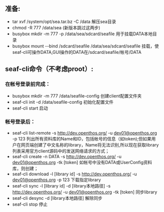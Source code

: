 ## 准备:
  - tar xvf /system/opt/sea.tar.bz -C /data 解压sea目录
  - chmod -R 777 /data/sea (新版本跳过这两步)
  - busybox mkdir -m 777 -p /data/sea/sdcard/seafile 用于挂载DATA本地目录
  - busybox mount --bind /sdcard/seafile /data/sea/sdcard/seafile 挂载，使seaf-cli可操作DATA,GUI操作的DATA在/sdcard/seafile/帐号/DATA
  
## seaf-cli命令（不考虑proot）:
### 在帐号登录前完成：
  - busybox mkdir -m 777 /data/seafile-config 创建client配置文件夹
  - seaf-cli init -d /data/seafile-config 初始化配置文件
  - seaf-cli start 启动
  
### 帐号登录后：
  - seaf-cli list-remote -s http://dev.openthos.org/ -u dev01@openthos.org -p 123
列出所有资料库的Name和ID，包括帐号的信息（如token);但如果用户在网页端创建了中文名称的library，Name将无法识别,所以现在获取library列表采用官方client源码中的发送网络请求的方式；
  - seaf-cli create -n DATA -s http://dev.openthos.org/ -u dev01@openthos.org -tk [token] 如帐号中没有DATA或UserConfig资料库，则创建；
  - seaf-cli download -l [library id] -s http://dev.openthos.org/ -u dev01@openthos.org -p 123 下载指定library
  - seaf-cli sync -l [library id] -d [library本地路径] -s http://dev.openthos.org/ -u dev01@openthos.org -tk [token] 同步library
  - seaf-cli desync -d [library本地路径] 解除同步
  - seaf-cli stop 停止
